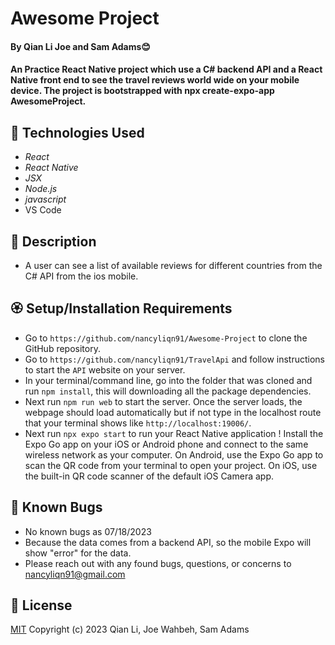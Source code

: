 #  Awesome Project

#### By Qian Li  Joe  and Sam Adams😊

#### An Practice React Native project which use a C# backend API and a React Native front end to see the travel reviews world wide on your mobile device. The project is bootstrapped with npx create-expo-app AwesomeProject.

## 🌼 Technologies Used

* _React_
* _React Native_
* _JSX_
* _Node.js_
* _javascript_
* VS Code

## 🌺 Description

* A user can see a list of  available reviews for different countries from the C# API from the ios mobile.

## 🏵️ Setup/Installation Requirements

* Go to `https://github.com/nancyliqn91/Awesome-Project` to clone the GitHub repository.
* Go to `https://github.com/nancyliqn91/TravelApi` and follow instructions to start the `API` website on your server.
* In your terminal/command line, go into the folder that was cloned and run `npm install`, this will downloading all the package dependencies.
* Next run `npm run web` to start the server. Once the server loads, the webpage should load automatically but if not type in the localhost route that your terminal shows like `http://localhost:19006/`.
* Next run `npx expo start` to run your React Native application !
Install the Expo Go app on your iOS or Android phone and connect to the same wireless network as your computer. On Android, use the Expo Go app to scan the QR code from your terminal to open your project. On iOS, use the built-in QR code scanner of the default iOS Camera app.



## 🌷 Known Bugs

* No known bugs as 07/18/2023
* Because the data comes from a backend API, so the mobile Expo will show "error" for the data. 
* Please reach out with any found bugs, questions, or concerns to nancyliqn91@gmail.com

## 🌹 License
[MIT](license.txt)
Copyright (c) 2023 Qian Li, Joe Wahbeh, Sam Adams
